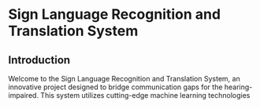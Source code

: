 # Sign Language Recognition and Translation System

## Introduction

Welcome to the Sign Language Recognition and Translation System, an innovative project designed to bridge communication gaps for the hearing-impaired. This system utilizes cutting-edge machine learning technologies 
